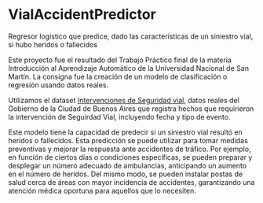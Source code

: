 # VialAccidentPredictor
 Regresor logístico que predice, dado las características de un siniestro vial, si hubo heridos o fallecidos 

Este proyecto fue el resultado del Trabajo Práctico final de la materia Introducción al Aprendizaje Automático de la Universidad Nacional de San Martín. La consigna fue la creación de un modelo de clasificación o regresión usando datos reales. 

Utilizamos el dataset  [Intervenciones de Seguridad vial](https://data.buenosaires.gob.ar/dataset/seguridad-vial-autopistas-ausa/resource/ee93bace-022d-475f-8a17-ce04062fd58e), datos reales del Gobierno de la Ciudad de Buenos Aires que registra hechos que requirieron la intervención de Seguirdad Vial, incluyendo fecha y tipo de evento. 

Este modelo tiene la capacidad de predecir si un siniestro vial resultó en heridos o fallecidos. Esta predicción se puede utilizar para tomar medidas preventivas y mejorar la respuesta ante accidentes de tráfico. Por ejemplo, en función de ciertos días o condiciones específicas, se pueden preparar y desplegar un número adecuado de ambulancias, anticipando un aumento en el número de heridos. Del mismo modo, se pueden instalar postas de salud cerca de áreas con mayor incidencia de accidentes, garantizando una atención médica oportuna para aquellos que lo necesiten.

